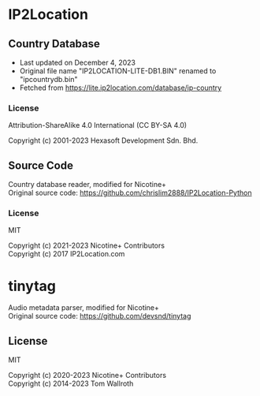 # IP2Location

## Country Database

- Last updated on December 4, 2023
- Original file name "IP2LOCATION-LITE-DB1.BIN" renamed to "ipcountrydb.bin"
- Fetched from https://lite.ip2location.com/database/ip-country

### License

Attribution-ShareAlike 4.0 International (CC BY-SA 4.0)

Copyright (c) 2001-2023 Hexasoft Development Sdn. Bhd.

## Source Code

Country database reader, modified for Nicotine+  
Original source code: https://github.com/chrislim2888/IP2Location-Python

### License

MIT

Copyright (c) 2021-2023 Nicotine+ Contributors  
Copyright (c) 2017 IP2Location.com


# tinytag

Audio metadata parser, modified for Nicotine+  
Original source code: https://github.com/devsnd/tinytag

## License

MIT

Copyright (c) 2020-2023 Nicotine+ Contributors  
Copyright (c) 2014-2023 Tom Wallroth
